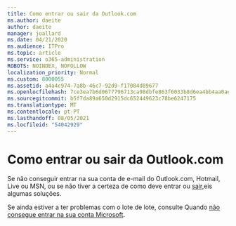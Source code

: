 ```yaml
---
title: Como entrar ou sair da Outlook.com
ms.author: daeite
author: daeite
manager: joallard
ms.date: 04/21/2020
ms.audience: ITPro
ms.topic: article
ms.service: o365-administration
ROBOTS: NOINDEX, NOFOLLOW
localization_priority: Normal
ms.custom: 8000055
ms.assetid: a4a4c974-7a8b-46c7-92d9-f17084d89677
ms.openlocfilehash: 7ce3ea7b6d0677796713ca98dbfe863f6033b8d6ea4bb4aa0aef6a86df7ab119
ms.sourcegitcommit: b5f7da89a650d2915dc652449623c78be6247175
ms.translationtype: MT
ms.contentlocale: pt-PT
ms.lasthandoff: 08/05/2021
ms.locfileid: "54042929"
---
```

# <a name="how-to-sign-in-to-or-out-of-outlookcom"></a>Como entrar ou sair da Outlook.com

Se não conseguir entrar na sua conta de e-mail do Outlook.com, Hotmail, Live ou MSN, ou se não tiver a certeza de como deve entrar ou [sair,](https://go.microsoft.com/fwlink/p/?linkid=2005840)eis algumas soluções.
  
Se ainda estiver a ter problemas com o lote de lote, consulte Quando [não consegue entrar na sua conta Microsoft](https://go.microsoft.com/fwlink/p/?linkid=837479).